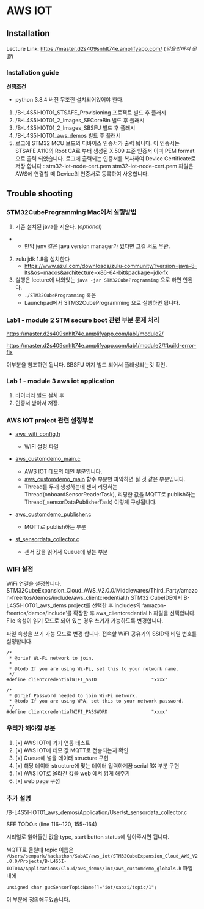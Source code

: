 # AWS IOT

## Installation

Lecture Link: https://master.d2s409snhlt74e.amplifyapp.com/  (<i>믿을만하지 못함</i>)

### Installation guide

**선행조건**

* python 3.8.4 버전 무조껀 설치되어있어야 한다.

1. /B-L4S5I-IOT01_STSAFE_Provisioning 프로젝트 빌드 후 플래시
2. /B-L4S5I-IOT01_2_Images_SECoreBin 빌드 후 플래시
3. /B-L4S5I-IOT01_2_Images_SBSFU 빌드 후 플래시
4. /B-L4S5I-IOT01_aws_demos 빌드 후 플래시
5. 로그에 STM32 MCU 보드의 디바이스 인증서가 출력 됩니다.
이 인증서는 STSAFE A110의 Root CA로 부터 생성된 X.509 표준 인증서 이며 PEM format으로 출력 되었습니다.
로그에 출력되는 인증서를 복사하여 Device Certificate로 저장 합니다 : stm32-iot-node-cert.pem
stm32-iot-node-cert.pem 파일은 AWS에 연결할 때 Device의 인증서로 등록하여 사용합니다.


## Trouble shooting

### STM32CubeProgramming Mac에서 실행방법

1. 기존 설치된 java를 지운다. (<i>optional</i>)
  *  *  만약 jenv 같은 java version manager가 있다면 그걸 써도 무관.
2. zulu jdk 1.8을 설치한다
   * https://www.azul.com/downloads/zulu-community/?version=java-8-lts&os=macos&architecture=x86-64-bit&package=jdk-fx
3. 실행은 lecture에 나와있는 ```java -jar STM32CubeProgramming``` 으로 하면 안된다.
   * ```./STM32CubeProgramming``` 혹은
   * Launchpad에서 STM32CubeProgramming 으로 실행하면 됩니다.
   
### Lab1 - module 2 STM secure boot 관련 부분 문제 처리

https://master.d2s409snhlt74e.amplifyapp.com/lab1/module2/

https://master.d2s409snhlt74e.amplifyapp.com/lab1/module2/#build-error-fix

이부분을 참조하면 됩니다. SBSFU 까지 빌드 되어서 플래싱되는것 확인.


### Lab 1 - module 3 aws iot application

1. 바이너리 빌드 설치 후
2. 인증서 받아서 저장.

### AWS IOT project 관련 설정부분

* [aws_wifi_config.h](https://github.com/jaydenchoe/SabAI/blob/main/aws_iot/STM32CubeExpansion_Cloud_AWS_V2.0.0/Projects/B-L4S5I-IOT01A/Applications/Cloud/aws_demos/config_files/aws_wifi_config.h)
  * WIFI 설정 파일


* [aws_customdemo_main.c](https://github.com/jaydenchoe/SabAI/blob/main/aws_iot/STM32CubeExpansion_Cloud_AWS_V2.0.0/Projects/B-L4S5I-IOT01A/Applications/Cloud/aws_demos/Src/aws_customdemo_main.c)
  * AWS IOT 데모의 메인 부분입니다.
  * [aws_customdemo_main](https://github.com/jaydenchoe/SabAI/blob/daa75e09d48e921298ab7970bf5439b6b133a350/aws_iot/STM32CubeExpansion_Cloud_AWS_V2.0.0/Projects/B-L4S5I-IOT01A/Applications/Cloud/aws_demos/Src/aws_customdemo_main.c#L66) 함수 부분만 파악하면 될 것 같은 부분입니다.
  * Thread를 두개 생성하는데 센서 리딩하는 Thread(onboardSensorReaderTask), 리딩한 값을 MQTT로 publish하는 Thread(_sensorDataPublisherTask) 이렇게 구성됩니다.

* [aws_customdemo_publisher.c](https://github.com/jaydenchoe/SabAI/blob/main/aws_iot/STM32CubeExpansion_Cloud_AWS_V2.0.0/Projects/B-L4S5I-IOT01A/Applications/Cloud/aws_demos/Src/aws_customdemo_publisher.c)
  * MQTT로 publish하는 부분

* [st_sensordata_collector.c](https://github.com/jaydenchoe/SabAI/blob/main/aws_iot/STM32CubeExpansion_Cloud_AWS_V2.0.0/Projects/B-L4S5I-IOT01A/Applications/Cloud/aws_demos/Src/st_sensordata_collector.c)
  * 센서 값을 읽어서 Queue에 넣는 부분
 
### WIFI 설정 ###

WiFi 연결을 설정합니다.
STM32CubeExpansion_Cloud_AWS_V2.0.0/Middlewares/Third_Party/amazon-freertos/demos/include/aws_clientcredential.h
STM32 CubeIDE에서 B-L4S5I-IOT01_aws_dems project를 선택한 후 includes의 ‘amazon-freertos/demos/include’를 확장한 후 aws_clientcredential.h 파일을 선택합니다.
File 속성이 읽기 모드로 되어 있는 경우 쓰기가 가능하도록 변경합니다.

파일 속성을 쓰기 가능 모드로 변경 합니다.
접속할 WiFI 공유기의 SSID와 비밀 번호를 설정합니다.

```
/*
 * @brief Wi-Fi network to join.
 *
 * @todo If you are using Wi-Fi, set this to your network name.
 */
#define clientcredentialWIFI_SSID                    "xxxx"

/*
 * @brief Password needed to join Wi-Fi network.
 * @todo If you are using WPA, set this to your network password.
 */
#define clientcredentialWIFI_PASSWORD                "xxxx"
```
  
### 우리가 해야할 부분

1. [x] AWS IOT에 기기 연동 테스트
2. [x] AWS IOT에 데모 값 MQTT로 전송되는지 확인
3. [x] Queue에 넣을 데이터 structure 구현
4. [x] 해당 데이터 structure에 맞는 데이터 입력하게끔 serial RX 부분 구현
5. [x] AWS IOT로 올라간 값을 web 에서 읽게 해주기
6. [x] web page 구성


### 추가 설명

/B-L4S5I-IOT01_aws_demos/Application/User/st_sensordata_collector.c

SEE TODO.s (line 116~120, 155~164)

시리얼로 읽어들인 값을 type, start button status에 담아주시면 됩니다.

MQTT로 올릴떄 topic 이름은 
`/Users/sempark/hackathon/SabAI/aws_iot/STM32CubeExpansion_Cloud_AWS_V2.0.0/Projects/B-L4S5I-IOT01A/Applications/Cloud/aws_demos/Inc/aws_customdemo_globals.h`
파일 내에

```
unsigned char gucSensorTopicName[]="iot/sabai/topic/1";
```
이 부분에 정의해두었습니다.

